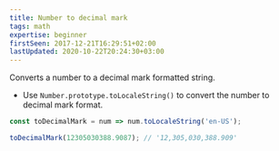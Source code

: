 ```yaml
---
title: Number to decimal mark
tags: math
expertise: beginner
firstSeen: 2017-12-21T16:29:51+02:00
lastUpdated: 2020-10-22T20:24:30+03:00
---
```


Converts a number to a decimal mark formatted string.

- Use `Number.prototype.toLocaleString()` to convert the number to decimal mark format.

```js
const toDecimalMark = num => num.toLocaleString('en-US');
```

```js
toDecimalMark(12305030388.9087); // '12,305,030,388.909'
```
